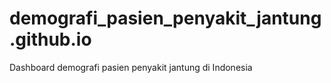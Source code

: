 # demografi_pasien_penyakit_jantung.github.io
Dashboard demografi pasien penyakit jantung di Indonesia
